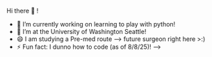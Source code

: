 Hi there 👋 !

- 🔭 I’m currently working on learning to play with python!
- 🌱 I’m at the University of Washington Seattle! 
- 😄 I am studying a Pre-med route --> future surgeon right here >:)
- ⚡ Fun fact: I dunno how to code (as of 8/8/25)!
-->
